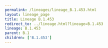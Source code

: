 ```yaml
---
permalink: /lineages/lineage_B.1.453.html
layout: lineage_page
title: Lineage B.1.453
redirect_to: ../lineage.html?lineage=B.1.453
lineage: B.1.453
parent: B.1
children: ['B.1.453']
---
```

